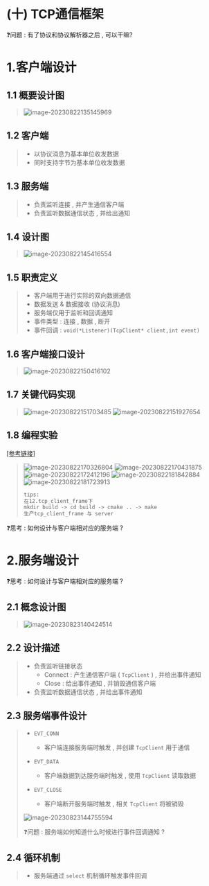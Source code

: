 # (十) TCP通信框架

❓问题 : 有了协议和协议解析器之后 , 可以干嘛?

# 1.客户端设计

## 1.1 概要设计图

><img src="./assets/image-20230822135145969.png" alt="image-20230822135145969" />

## 1.2 客户端

>- 以协议消息为基本单位收发数据
>- 同时支持字节为基本单位收发数据

## 1.3 服务端

>- 负责监听连接 , 并产生通信客户端
>- 负责监听数据通信状态 , 并给出通知

## 1.4 设计图

><img src="./assets/image-20230822145416554.png" alt="image-20230822145416554" />

## 1.5 职责定义

>- 客户端用于进行实际的双向数据通信
>  - 数据发送 & 数据接收 (协议消息)
>- 服务端仅用于监听和回调通知
>  - 事件类型 : 连接 , 数据 , 断开
>  - 事件回调 : `void(*Listener)(TcpClient* client,int event)` 

## 1.6 客户端接口设计

><img src="./assets/image-20230822150416102.png" alt="image-20230822150416102" />

## 1.7 关键代码实现

><img src="./assets/image-20230822151703485.png" alt="image-20230822151703485" />
>
><img src="./assets/image-20230822151927654.png" alt="image-20230822151927654" />

## 1.8 编程实验

[[参考链接]](https://github.com/WONGZEONJYU/STU_LINUX_NETWORK/tree/main/12.tcp_client_frame)

><img src="./assets/image-20230822170326804.png" alt="image-20230822170326804" />
>
><img src="./assets/image-20230822170431875.png" alt="image-20230822170431875" />
>
><img src="./assets/image-20230822172412196.png" alt="image-20230822172412196" />
>
><img src="./assets/image-20230822181842884.png" alt="image-20230822181842884" />
>
><img src="./assets/image-20230822181723913.png" alt="image-20230822181723913" />
>
>```tex
>tips:
>在12.tcp_client_frame下
>mkdir build -> cd build -> cmake .. -> make
>生产tcp_client_frame 与 server
>```

❓思考 : 如何设计与客户端相对应的服务端 ?

# 2.服务端设计

❓思考 : 如何设计与客户端相对应的服务端 ?

## 2.1 概念设计图

><img src="./assets/image-20230823140424514.png" alt="image-20230823140424514" />

## 2.2 设计描述

>- 负责监听链接状态
>   - Connect : 产生通信客户端 ( `TcpClient` ) , 并给出事件通知
>   - Close : 给出事件通知 , 并销毁通信客户端
>- 负责监听数据通信状态 , 并给出事件通知

## 2.3 服务端事件设计

>- `EVT_CONN`
>   - 客户端连接服务端时触发 , 并创建 `TcpClient` 用于通信
>
>- `EVT_DATA`
>   - 客户端数据到达服务端时触发 , 使用 `TcpClient` 读取数据
>
>- `EVT_CLOSE`
>   - 客户端断开服务端时触发 , 相关 `TcpClient` 将被销毁
>
>
>
><img src="./assets/image-20230823144755594.png" alt="image-20230823144755594" />
>
>❓问题 : 服务端如何知道什么时候进行事件回调通知 ?

## 2.4 循环机制

>- 服务端通过 `select` 机制循环触发事件回调
>
>